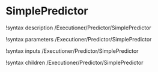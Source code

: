<!-- MOOSE Documentation Stub: Remove this when content is added. -->

# SimplePredictor
!syntax description /Executioner/Predictor/SimplePredictor

!syntax parameters /Executioner/Predictor/SimplePredictor

!syntax inputs /Executioner/Predictor/SimplePredictor

!syntax children /Executioner/Predictor/SimplePredictor
